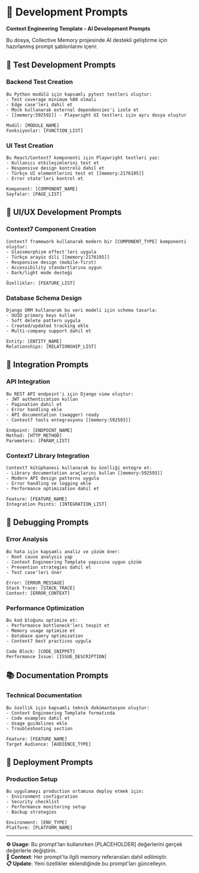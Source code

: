 # 💬 Development Prompts

**Context Engineering Template - AI Development Prompts**

Bu dosya, Collective Memory projesinde AI destekli geliştirme için hazırlanmış prompt şablonlarını içerir.

## 🧪 Test Development Prompts

### Backend Test Creation
```
Bu Python modülü için kapsamlı pytest testleri oluştur:
- Test coverage minimum %80 olmalı
- Edge case'leri dahil et
- Mock kullanarak external dependencies'i izole et
- [[memory:592592]] - Playwright UI testleri için ayrı dosya oluştur

Modül: [MODULE_NAME]
Fonksiyonlar: [FUNCTION_LIST]
```

### UI Test Creation  
```
Bu React/Context7 komponenti için Playwright testleri yaz:
- Kullanıcı etkileşimlerini test et
- Responsive design kontrolü dahil et  
- Türkçe UI elementlerini test et [[memory:2176195]]
- Error state'leri kontrol et

Komponent: [COMPONENT_NAME] 
Sayfalar: [PAGE_LIST]
```

## 🎨 UI/UX Development Prompts

### Context7 Component Creation
```
Context7 framework kullanarak modern bir [COMPONENT_TYPE] komponenti oluştur:
- Glassmorphism effect'leri uygula
- Türkçe arayüz dili [[memory:2176195]]
- Responsive design (mobile-first)
- Accessibility standartlarına uygun
- Dark/light mode desteği

Özellikler: [FEATURE_LIST]
```

### Database Schema Design
```
Django ORM kullanarak bu veri modeli için schema tasarla:
- UUID primary keys kullan
- Soft delete pattern uygula
- Created/updated tracking ekle
- Multi-company support dahil et

Entity: [ENTITY_NAME]
Relationships: [RELATIONSHIP_LIST]
```

## 🔧 Integration Prompts

### API Integration
```
Bu REST API endpoint'i için Django view oluştur:
- JWT authentication kullan
- Pagination dahil et
- Error handling ekle
- API documentation (swagger) ready
- Context7 tools entegrasyonu [[memory:592593]]

Endpoint: [ENDPOINT_NAME]
Method: [HTTP_METHOD]
Parameters: [PARAM_LIST]
```

### Context7 Library Integration
```
Context7 kütüphanesi kullanarak bu özelliği entegre et:
- Library documentation araçlarını kullan [[memory:592593]]  
- Modern API design patterns uygula
- Error handling ve logging ekle
- Performance optimization dahil et

Feature: [FEATURE_NAME]
Integration Points: [INTEGRATION_LIST]
```

## 🐛 Debugging Prompts

### Error Analysis
```
Bu hata için kapsamlı analiz ve çözüm öner:
- Root cause analysis yap
- Context Engineering Template yapısına uygun çözüm
- Prevention strategies dahil et
- Test case'leri öner

Error: [ERROR_MESSAGE]
Stack Trace: [STACK_TRACE]
Context: [ERROR_CONTEXT]
```

### Performance Optimization  
```
Bu kod bloğunu optimize et:
- Performance bottleneck'leri tespit et
- Memory usage optimize et
- Database query optimization
- Context7 best practices uygula

Code Block: [CODE_SNIPPET]
Performance Issue: [ISSUE_DESCRIPTION]
```

## 📚 Documentation Prompts

### Technical Documentation
```
Bu özellik için kapsamlı teknik dokümantasyon oluştur:
- Context Engineering Template formatında
- Code examples dahil et
- Usage guidelines ekle  
- Troubleshooting section

Feature: [FEATURE_NAME]
Target Audience: [AUDIENCE_TYPE]
```

## 🚀 Deployment Prompts

### Production Setup
```
Bu uygulamayı production ortamına deploy etmek için:
- Environment configuration
- Security checklist
- Performance monitoring setup
- Backup strategies

Environment: [ENV_TYPE]
Platform: [PLATFORM_NAME]
```

---

**⚙️ Usage**: Bu prompt'ları kullanırken [PLACEHOLDER] değerlerini gerçek değerlerle değiştirin.  
**🔗 Context**: Her prompt'ta ilgili memory referansları dahil edilmiştir.  
**📋 Update**: Yeni özellikler eklendiğinde bu prompt'ları güncelleyin. 